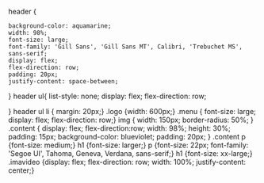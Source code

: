 header { 
    
    background-color: aquamarine;
    width: 98%;
    font-size: large;
    font-family: 'Gill Sans', 'Gill Sans MT', Calibri, 'Trebuchet MS', sans-serif;
    display: flex;
    flex-direction: row;
    padding: 20px;
    justify-content: space-between;

   
}
header ul{
    list-style: none;
    display: flex;
    flex-direction: row;
   
}
header ul li { margin: 20px;}
.logo {width: 600px;}
.menu { font-size: large;
display: flex;
flex-direction: row;}
img {
    width: 150px;
    border-radius: 50%;
}
.content {
    display: flex;
    flex-direction:row;
    width: 98%;
    height: 30%;
    padding: 15px;
    background-color: blueviolet;
    padding: 20px;
}
.content p {font-size: medium;}
h1 {font-size: larger;}
p {font-size: 22px;
font-family: 'Segoe UI', Tahoma, Geneva, Verdana, sans-serif;}
h1  {font-size: xx-large;}
.imavideo {display: flex;
flex-direction: row;
width: 100%;
justify-content: center;}
